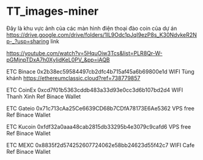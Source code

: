 # TT_images-miner
Đây là khu vực ảnh của các màn hình điện thoại đào coin của dự án
https://drive.google.com/drive/folders/1lL9Odc1pJqI9ezP8s_K30NdvkeR2Np-_?usp=sharing
link

https://youtube.com/watch?v=5HquOiw3Tcs&list=PLR8Qr-W-pGMjnpTDxA7h0XyIidKeL0PV_&pp=iAQB


ETC	Binace	0x2b38ec59584497cb2dfc4b715af45a6b69800e1d	WIFI Tùng khánh	https://ethereumclassic.cloud?ref=738779857

ETC	CoinEx	0xcd7f01b5363cddb483a33d93e0cc3d6b107bd2d4	WIFI Thanh Xinh	Ref Binace Wallet

ETC	Gateio	0x71c713cAa25Ce6639CD68b7CDfA78173E6Ae5362	VPS free	Ref Binace Wallet

ETC	Kucoin	0xfdf32a0aaa48cab2815db33295b4e3079c9cafd6	VPS free	Ref Binace Wallet

ETC	MEXC	0x8835f2d574252607724062e58bb24623d55f42c7	WIFI Cafe	Ref Binace Wallet
